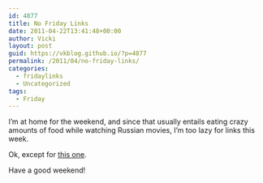```yaml
---
id: 4877
title: No Friday Links
date: 2011-04-22T13:41:48+00:00
author: Vicki
layout: post
guid: https://vkblog.github.io/?p=4877
permalink: /2011/04/no-friday-links/
categories:
  - fridaylinks
  - Uncategorized
tags:
  - Friday
---
```

I&#8217;m at home for the weekend, and since that usually entails eating crazy amounts of food while watching Russian movies, I&#8217;m too lazy for links this week.

Ok, except for [this one](http://www.rechelleunplugged.com/2011/04/wild-cat-attack-on-pie-nears-ranch/).

Have a good weekend!